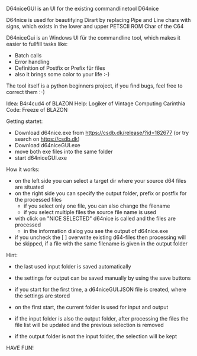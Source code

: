 D64niceGUI is an UI for the existing commandlinetool D64nice

D64nice is used for beautifying Dirart by replacing Pipe and Line chars with signs, which exists in the lower and upper PETSCII ROM Char of the C64

D64niceGui is an Windows UI für the commandline tool, which makes it easier to fullfill tasks like:

- Batch calls
- Error handling
- Definition of Postfix or Prefix für files
- also it brings some color to your life :-)

The tool itself is a python beginners project, if you find bugs, feel free to correct them :-)

Idea: B4r4cud4 of BLAZON
Help: Logiker of Vintage Computing Carinthia
Code: Freeze of BLAZON

Getting startet:

- Download d64nice.exe from https://csdb.dk/release/?id=182677 (or try search on https://csdb.dk)
- Download d64niceGUI.exe
- move both exe files into the same folder
- start d64niceGUI.exe

How it works:
- on the left side you can select a target dir where your source d64 files are situated
- on the right side you can specify the output folder, prefix or postfix for the processed files
  - if you select only one file, you can also change the filename
  - if you select multiple files the source file name is used
- with click on "NICE SELECTED" d64nice is called and the files are processed
  - in the information dialog you see the output of d64nice.exe
- if you uncheck the [ ] overwrite existing d64-files then processing will be skipped, if a file with the same filename is given in the output folder

Hint:
- the last used input folder is saved automatically
- the settings for output can be saved manually by using the save buttons

- if you start for the first time, a d64niceGUI.JSON file is created, where the settings are stored
- on the first start, the current folder is used for input and output
- if the input folder is also the output folder, after processing the files the file list will be updated and the previous selection is removed
- if the output folder is not the input folder, the selection will be kept

HAVE FUN!


